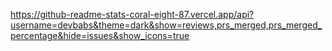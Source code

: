 https://github-readme-stats-coral-eight-87.vercel.app/api?username=devbabs&theme=dark&show=reviews,prs_merged,prs_merged_percentage&hide=issues&show_icons=true

<!--
**devbabs/devbabs** is a ✨ _special_ ✨ repository because its `README.md` (this file) appears on your GitHub profile.

Here are some ideas to get you started:

- 🔭 I’m currently working on ...
- 🌱 I’m currently learning ...
- 👯 I’m looking to collaborate on ...
- 🤔 I’m looking for help with ...
- 💬 Ask me about ...
- 📫 How to reach me: ...
- 😄 Pronouns: ...
- ⚡ Fun fact: ...
-->
